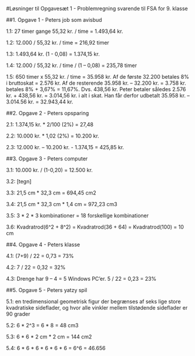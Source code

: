 #Løsninger til Opgavesæt 1 - Problemregning svarende til FSA for 9. klasse

##1. Opgave 1 - Peters job som avisbud

1.1: 27 timer gange 55,32 kr. / time = 1.493,64 kr.

1.2: 12.000 / 55,32 kr. / time = 216,92 timer

1.3: 1.493,64 kr. (1 - 0,08) = 1.374,15 kr.

1.4:  12.000 / 55,32 kr. / time / (1 – 0,08) = 235,78 timer

1.5: 650 timer x 55,32 kr. / time = 35.958 kr. Af de første 32.200 betales 8% i bruttoskat = 2.576 kr. Af de resterende 35.958 kr. – 32.200 kr. = 3.758 kr. betales 8% + 3,67% = 11,67%. Dvs. 438,56 kr. Peter betaler således 2.576 kr. + 438,56 kr. = 3.014,56 kr. i alt i skat. Han får derfor udbetalt 35.958 kr. – 3.014.56 kr. = 32.943,44 kr.


##2. Opgave 2 - Peters opsparing

2.1: 1.374,15 kr. * 2/100 (2%) = 27,48

2.2: 10.000 kr. * 1,02 (2%) = 10.200 kr.

2.3: 12.000 kr. – 10.200 kr. - 1.374,15 = 425,85 kr.


##3. Opgave 3 - Peters computer

3.1:  10.000 kr. / (1-0,20) = 12.500 kr.

3.2:  [tegn]

3.3: 21,5 cm * 32,3 cm = 694,45 cm2

3.4: 21,5 cm * 32,3 cm * 1,4 cm = 972,23 cm3

3.5: 3 * 2 * 3 kombinationer = 18 forskellige kombinationer

3.6:  Kvadratrod(6^2 + 8^2) = Kvadratrod(36 + 64) = Kvadratrod(100) = 10 cm


##4. Opgave 4 - Peters klasse

4.1: (7+9) / 22 = 0,73 = 73%

4.2: 7 / 22 = 0,32 = 32%

4.3: Drenge har 9 – 4 = 5 Windows PC’er. 5 / 22 = 0,23 = 23%

##5. Opgave 5 - Peters yatzy spil

5.1: en tredimensional geometrisk figur der begrænses af seks lige store kvadratiske sideflader, og hvor alle vinkler mellem tilstødende sideflader er 90 grader

5.2: 6 * 2^3 = 6 * 8 = 48 cm3

5.3: 6 * 6 * 2 cm * 2 cm = 144 cm2

5.4: 6 * 6 * 6 * 6 * 6 * 6 = 6^6 = 46.656

